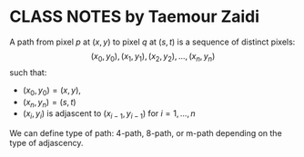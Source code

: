 # **CLASS NOTES** by Taemour Zaidi

A path from pixel $p$ at $(x,y)$ to pixel $q$ at $(s,t)$ is a sequence of distinct pixels:
$$(x_0,y_0),(x_1,y_1),(x_2,y_2),...,(x_n,y_n)$$ 
such that:
- $(x_0,y_0)=(x,y)$, 
- $(x_n,y_n)=(s,t)$ 
- $(x_i,y_i)$ is adjascent to $(x_{i-1},y_{i-1})$ for $i=1,...,n$

We can define type of path: 4-path, 8-path, or m-path depending on the type of adjascency.